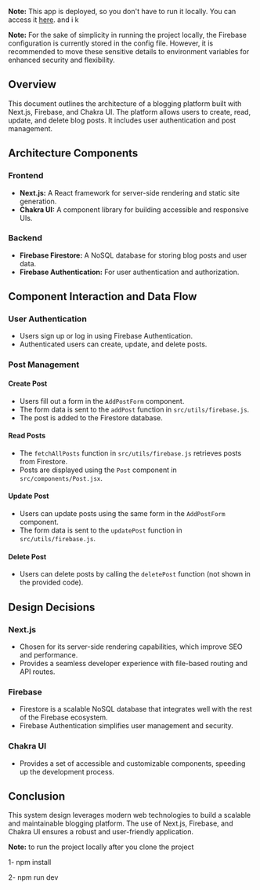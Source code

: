 **Note:** This app is deployed, so you don't have to run it locally. You can access it [here](https://nextjs-blog-bay-one-10.vercel.app/).
and i k

**Note:**  For the sake of simplicity in running the project locally, the Firebase configuration is currently stored in the config file. However, it is recommended to move these sensitive details to environment variables for enhanced security and flexibility.

## Overview
This document outlines the architecture of a blogging platform built with Next.js, Firebase, and Chakra UI. The platform allows users to create, read, update, and delete blog posts. It includes user authentication and post management.

## Architecture Components

### Frontend
- **Next.js:** A React framework for server-side rendering and static site generation.
- **Chakra UI:** A component library for building accessible and responsive UIs.

### Backend
- **Firebase Firestore:** A NoSQL database for storing blog posts and user data.
- **Firebase Authentication:** For user authentication and authorization.

## Component Interaction and Data Flow

### User Authentication
- Users sign up or log in using Firebase Authentication.
- Authenticated users can create, update, and delete posts.

### Post Management

#### Create Post
- Users fill out a form in the `AddPostForm` component.
- The form data is sent to the `addPost` function in `src/utils/firebase.js`.
- The post is added to the Firestore database.

#### Read Posts
- The `fetchAllPosts` function in `src/utils/firebase.js` retrieves posts from Firestore.
- Posts are displayed using the `Post` component in `src/components/Post.jsx`.

#### Update Post
- Users can update posts using the same form in the `AddPostForm` component.
- The form data is sent to the `updatePost` function in `src/utils/firebase.js`.

#### Delete Post
- Users can delete posts by calling the `deletePost` function (not shown in the provided code).

## Design Decisions

### Next.js
- Chosen for its server-side rendering capabilities, which improve SEO and performance.
- Provides a seamless developer experience with file-based routing and API routes.

### Firebase
- Firestore is a scalable NoSQL database that integrates well with the rest of the Firebase ecosystem.
- Firebase Authentication simplifies user management and security.

### Chakra UI
- Provides a set of accessible and customizable components, speeding up the development process.


## Conclusion
This system design leverages modern web technologies to build a scalable and maintainable blogging platform. The use of Next.js, Firebase, and Chakra UI ensures a robust and user-friendly application.


**Note:** to run the project locally after you clone the project

1- npm install

2- npm run dev
